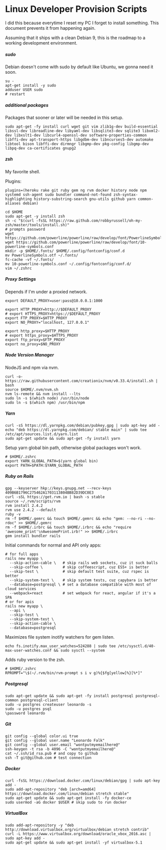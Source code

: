 # Linux Developer Provision Scripts

I did this because everytime I reset my PC I forget to install something. This document prevents it from happening again.

Assuming that it ships with a clean Debian 9, this is the roadmap to a working development environment.

##### sudo

Debian doesn't come with sudo by default like Ubuntu, we gonna need it soon.

```shell
su -
apt-get install -y sudo
adduser USER sudo
# restart
```

##### additional packages

Packages that sooner or later will be needed in this setup.

```shell
sudo apt-get -fy install curl wget git vim zlib1g-dev build-essential libssl-dev libreadline-dev libyaml-dev libsqlite3-dev sqlite3 libxml2-dev libxslt1-dev libcurl4-openssl-dev software-properties-common libffi-dev apt-transport-https libgdbm-dev libncurses5-dev automake libtool bison libffi-dev dirmngr libgmp-dev pkg-config libgmp-dev libpq-dev ca-certificates gnupg2
```

##### zsh

My favorite shell.

Plugins:

`plugins=(heroku rake git ruby gem ng rvm docker history node npm systemd ssh-agent sudo bundler command-not-found zsh-syntax-highlighting history-substring-search gnu-utils github yarn common-aliases debian)`

```shell
cd $HOME
sudo apt-get -y install zsh
sh -c "$(curl -fsSL https://raw.github.com/robbyrussell/oh-my-zsh/master/tools/install.sh)"
# prompts password
wget https://github.com/powerline/powerline/raw/develop/font/PowerlineSymbols.otf
wget https://github.com/powerline/powerline/raw/develop/font/10-powerline-symbols.conf
mkdir -p $HOME/.fonts/ $HOME/.config/fontconfig/conf.d
mv PowerlineSymbols.otf ~/.fonts/
fc-cache -vf ~/.fonts/
mv 10-powerline-symbols.conf ~/.config/fontconfig/conf.d/
vim ~/.zshrc
```

##### Proxy Settings

Depends if I'm under a proxied network.

```shell
export DEFAULT_PROXY=user:pass@10.0.0.1:1000

export HTTP_PROXY=http://$DEFAULT_PROXY
# export HTTPS_PROXY=https://$DEFAULT_PROXY
export FTP_PROXY=$HTTP_PROXY
export NO_PROXY="localhost, 127.0.0.1"

export http_proxy=$HTTP_PROXY
# export https_proxy=$HTTPS_PROXY
export ftp_proxy=$FTP_PROXY
export no_proxy=$NO_PROXY
```

##### Node Version Manager

NodeJS and npm via nvm.

```shell
curl -o- https://raw.githubusercontent.com/creationix/nvm/v0.33.4/install.sh | bash
source $HOME/.nvm/nvm.sh
nvm ls-remote && nvm install --lts
sudo ln -s $(which node) /usr/bin/node
sudo ln -s $(which npm) /usr/bin/npm
```

##### Yarn

```shell
curl -sS https://dl.yarnpkg.com/debian/pubkey.gpg | sudo apt-key add -
echo "deb https://dl.yarnpkg.com/debian/ stable main" | sudo tee /etc/apt/sources.list.d/yarn.list
sudo apt-get update && sudo apt-get -fy install yarn
```

Setup yarn global bin path, otherwise global packages won't work.

```shell
# $HOME/.zshrc
export YARN_GLOBAL_PATH=$(yarn global bin)
export PATH=$PATH:$YARN_GLOBAL_PATH
```

##### Ruby on Rails
```shell
gpg --keyserver hkp://keys.gnupg.net --recv-keys 409B6B1796C275462A1703113804BB82D39DC0E3
curl -sSL https://get.rvm.io | bash -s stable
source ~/.rvm/scripts/rvm
rvm install 2.4.2
rvm use 2.4.2 --default
ruby -v
rm -f $HOME/.gemrc && touch $HOME/.gemrc && echo "gem: --no-ri --no-rdoc" >> $HOME/.gemrc
rm -f $HOME/.irbrc && touch $HOME/.irbrc && echo "require 'awesome_print'\nAwesomePrint.irb!" >> $HOME/.irbrc
gem install bundler rails
```

Initial commands for normal and API only apps:

```
# for full apps
rails new myapp \
  --skip-action-cable \   # skip rails web sockets, cuz it suck balls
  --skip-coffee \         # skip coffeescript, cuz ES5+ is better
  --skip-test \           # skip default test suite, cuz rspec is better
  --skip-system-test \    # skip system tests, cuz capybara is better
  --database=postgresql \ # set a database compatible with most of cloud services
  --webpack=react         # set webpack for react, angular if it's a SPA
# or for apis
rails new myapp \
  --api \
  --skip-test \
  --skip-system-test \
  --skip-action-cable \
  --database=postgresql
```

Maximizes file system inotify watchers for gem listen.

```shell
echo fs.inotify.max_user_watches=524288 | sudo tee /etc/sysctl.d/40-max-user-watches.conf && sudo sysctl --system
```

Adds ruby version to the zsh.

```shell
# $HOME/.zshrc
RPROMPT="\$(~/.rvm/bin/rvm-prompt s i v g)%{$fg[yellow]%}[%*]"
```

##### Postgresql

```shell
sudo apt-get update && sudo apt-get -fy install postgresql postgresql-common postgresql-client
sudo -u postgres createuser leonardo -s
sudo -u postgres psql
\password leonardo
```

##### Git
```shell
git config --global color.ui true
git config --global user.name "Leonardo Falk"
git config --global user.email "wontputmyemailhere@"
ssh-keygen -t rsa -b 4096 -C "wontputmyemailhere@"
cat ~/.ssh/id_rsa.pub # and copy to github
ssh -T git@github.com # test connection
```

##### Docker

```shell
curl -fsSL https://download.docker.com/linux/debian/gpg | sudo apt-key add -
sudo add-apt-repository "deb [arch=amd64] https://download.docker.com/linux/debian stretch stable"
sudo apt-get update && sudo apt-get install -fy docker-ce
sudo usermod -aG docker $USER # skip sudo to run docker
```

##### VirtualBox

```shell
sudo add-apt-repository -y "deb http://download.virtualbox.org/virtualbox/debian stretch contrib"
curl -L https://www.virtualbox.org/download/oracle_vbox_2016.asc | sudo apt-key add -
sudo apt-get update && sudo apt-get install -yf virtualbox-5.1
```
